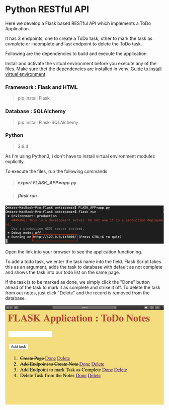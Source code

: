 # Python RESTful API

Here we develop a Flask based RESTful API which implements a ToDo Application.

It has 3 endpoints, one to create a ToDo task, other to mark the task as complete or incomplete and last endpoint to delete the ToDo task.

Following are the dependencies to build and execute the application.  

Install and activate the virtual environment before you execute any of the files. Make sure thet the dependencies are installed in venv. [Guide to install virtual environment](https://packaging.python.org/guides/installing-using-pip-and-virtual-environments/)

### Framework : Flask and HTML
> pip install Flask

### Database : SQLAlchemy
>pip install Flask-SQLAlchemy

### Python
> 3.6.4

As I'm using Python3, I don't have to install virtual environment modules explicitly.

To execute the files, run the following commands

> ##### export FLASK_APP=app.py

> ##### flask run

![Server Running](Server.png)

Open the link into your browser to see the application functioning.

To add a todo task, we enter the task name into the field. Flask Script takes this as an argument, adds the task to database with default as not complete and shows the task into our todo list on the same page.

If the task is to be marked as done, we simply click the "Done" button ahead of the task to mark it as complete and strike it off. To delete the task from out notes, just click "Delete" and the record is removed from the database.

![Basic Look of the application](hv.png)
